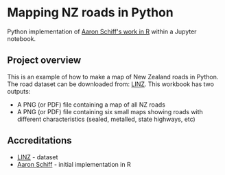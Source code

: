# Mapping NZ roads in Python

Python implementation of [Aaron Schiff's work in R](https://github.com/aaronschiff/nz-simple-road-maps) within a Jupyter notebook.

## Project overview
This is an example of how to make a map of New Zealand roads in Python. The road dataset can be downloaded from: [LINZ](https://data.linz.govt.nz/layer/50329-nz-road-centrelines-topo-150k/). This workbook has two outputs:
- A PNG (or PDF) file containing a map of all NZ roads
- A PNG (or PDF) file containing six small maps showing roads with different characteristics (sealed, metalled, state highways, etc)

## Accreditations
- [LINZ](https://data.linz.govt.nz/) - dataset
- [Aaron Schiff](https://github.com/aaronschiff) - initial implementation in R
